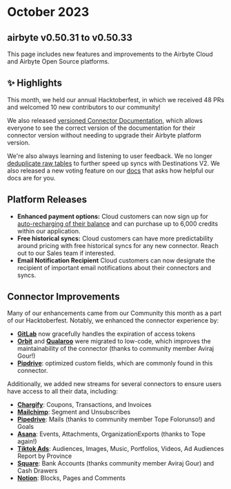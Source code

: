 # October 2023
## airbyte v0.50.31 to v0.50.33

This page includes new features and improvements to the Airbyte Cloud and Airbyte Open Source platforms.

## ✨ Highlights

This month, we held our annual Hacktoberfest, in which we received 48 PRs and welcomed 10 new contributors to our community!

We also released [versioned Connector Documentation](https://github.com/airbytehq/airbyte/pull/30410), which allows everyone to see the correct version of the documentation for their connector version without needing to upgrade their Airbyte platform version.

We're also always learning and listening to user feedback. We no longer [deduplicate raw tables](https://github.com/airbytehq/airbyte/pull/31520) to further speed up syncs with Destinations V2. We also released a new voting feature on our [docs](https://docs.airbyte.com) that asks how helpful our docs are for you.

## Platform Releases
- **Enhanced payment options:** Cloud customers can now sign up for [auto-recharging of their balance](https://docs.airbyte.com/cloud/managing-airbyte-cloud/manage-credits#automatic-reload-of-credits-beta) and can purchase up to 6,000 credits within our application.
- **Free historical syncs:** Cloud customers can have more predictability around pricing with free historical syncs for any new connector. Reach out to our Sales team if interested.
- **Email Notification Recipient** Cloud customers can now designate the recipient of important email notifications about their connectors and syncs.

## Connector Improvements

Many of our enhancements came from our Community this month as a part of our Hacktoberfest. Notably, we enhanced the connector experience by:

- [**GitLab**](https://github.com/airbytehq/airbyte/pull/31492) now gracefully handles the expiration of access tokens 
- [**Orbit**](https://github.com/airbytehq/airbyte/pull/30138) and [**Qualaroo**](https://github.com/airbytehq/airbyte/pull/30138) were migrated to low-code, which improves the maintainability of the connector (thanks to community member Aviraj Gour!)
- [**Pipdrive**](https://github.com/airbytehq/airbyte/pull/30138): optimized custom fields, which are commonly found in this connector.

Additionally, we added new streams for several connectors to ensure users have access to all their data, including:
- [**Chargify**](https://github.com/airbytehq/airbyte/pull/31116): Coupons, Transactions, and Invoices
- [**Mailchimp**](https://github.com/airbytehq/airbyte/pull/31922): Segment and Unsubscribes
- [**Pipedrive**](https://github.com/airbytehq/airbyte/pull/31885): Mails (thanks to community member Tope Folorunso!) and Goals
- [**Asana**](https://github.com/airbytehq/airbyte/pull/31634): Events, Attachments, OrganizationExports (thanks to Tope again!)
- [**Tiktok Ads**](https://github.com/airbytehq/airbyte/pull/31610): Audiences, Images, Music, Portfolios, Videos, Ad Audiences Report by Province
- [**Square**](https://github.com/airbytehq/airbyte/pull/30138): Bank Accounts (thanks community member Aviraj Gour) and Cash Drawers
- [**Notion**](https://github.com/airbytehq/airbyte/pull/30324): Blocks, Pages and Comments